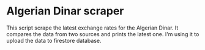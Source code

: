 # Algerian Dinar scraper

This script scrape the latest exchange rates for the Algerian Dinar.
It compares the data from two sources and prints the latest one.
I'm using it to upload the data to firestore database.
